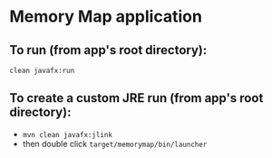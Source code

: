 # Memory Map application

## To run (from app's root directory):
`clean javafx:run`

## To create a custom JRE run (from app's root directory):
 - `mvn clean javafx:jlink`
 - then double click `target/memorymap/bin/launcher`